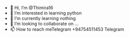 - 👋 Hi, I’m @Thimira16
- 👀 I’m interested in learning python
- 🌱 I’m currently learning nothing
- 💞️ I’m looking to collaborate on ...
- 📫 How to reach meTelegram +94754511453 Telegram

<!---
Thimira16/Thimira16 is a ✨ special ✨ repository because its `README.md` (this file) appears on your GitHub profile.
You can click the Preview link to take a look at your changes.
--->
